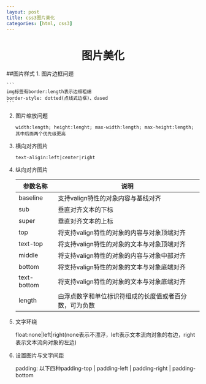 ```yaml
---
layout: post
title: css3图片美化
categories: [html, css3]
---
```

<h1 style="text-align:center">图片美化</h1>
##图片样式
1. 图片边框问题
	
	```
	img标签有border:length表示边框粗细
	border-style: dotted(点线式边框)、dased
	```
2. 图片缩放问题
	
	```
	width:length; height:lenght; max-width:length; max-height:length; 其中后面两个优先级更高
	```
3. 横向对齐图片
	
	```
	text-aligin:left|center|right
	```
4. 纵向对齐图片
	
	|参数名称|说明|
	|----|-----|
	|baseline|支持valign特性的对象内容与基线对齐|
	|sub| 垂直对齐文本的下标|
	|super|垂直对齐文本的上标|
	|top|将支持valign特性的对象的内容与对象顶端对齐|
	|text-top|将支持valign特性的对象的文本与对象顶端对齐|
	|middle|将支持valign特性的对象的内容与对象中部对齐|
	|bottom|将支持valign特性的对象的文本与对象底端对齐|
	|text-bottom|将支持valign特性的对象的文本与对象底端对齐|
	|length|由浮点数字和单位标识符组成的长度值或者百分数，可为负数|
5. 文字环绕
	
	float:none|left|right(none表示不漂浮，left表示文本流向对象的右边，right表示文本流向对象的左边)
6. 设置图片与文字间距
	
	padding: 以下四种padding-top | padding-left | padding-right | padding-bottom
	